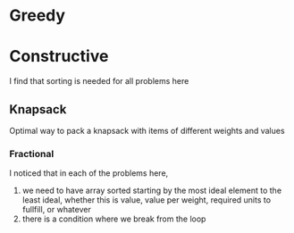 # Greedy

# Constructive
I find that sorting is needed for all problems here
## Knapsack
Optimal way to pack a knapsack with items of different weights and values

### Fractional
I noticed that in each of the problems here,

1. we need to have array sorted starting by the most ideal element to the least ideal, whether this is value, value per weight, required units to fullfill, or whatever
2. there is a condition where we break from the loop
